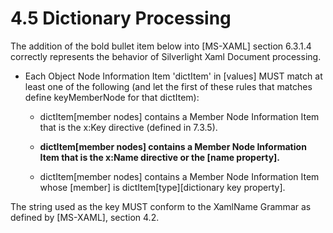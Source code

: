 <html dir="LTR" xmlns:mshelp="http://msdn.microsoft.com/mshelp" xmlns:ddue="http://ddue.schemas.microsoft.com/authoring/2003/5" xmlns:xlink="http://www.w3.org/1999/xlink" xmlns:tool="http://www.microsoft.com/tooltip">

<body>
 <input type="hidden" id="userDataCache" class="userDataStyle">
 <input type="hidden" id="hiddenScrollOffset">
 <img id="dropDownImage" style="display:none; height:0; width:0;" src="../local/drpdown.gif">
 <img id="dropDownHoverImage" style="display:none; height:0; width:0;" src="../local/drpdown_orange.gif">
 <img id="collapseImage" style="display:none; height:0; width:0;" src="../local/collapse.gif">
 <img id="expandImage" style="display:none; height:0; width:0;" src="../local/exp.gif">
 <img id="collapseAllImage" style="display:none; height:0; width:0;" src="../local/collall.gif">
 <img id="expandAllImage" style="display:none; height:0; width:0;" src="../local/expall.gif">
 <img id="copyImage" style="display:none; height:0; width:0;" src="../local/copycode.gif">
 <img id="copyHoverImage" style="display:none; height:0; width:0;" src="../local/copycodeHighlight.gif">
 <div id="header"><h1 class="heading">4.5 Dictionary Processing</h1></div>

 <div id="mainSection">
 <div id="mainBody">
 <div id="allHistory" class="saveHistory" onsave="saveAll()" onload="loadAll()"></div>
 <p xmlns:wsd="http://wsdev.schemas.microsoft.com/authoring/2008/2" xmlns:msxsl="urn:schemas-microsoft-com:xslt" xmlns:script="urn:script" xmlns:build="urn:build">
 </p>
 <div id="sectionSection0" class="section" name="collapseableSection">
 <content xmlns="http://ddue.schemas.microsoft.com/authoring/2003/5" xmlns:wsd="http://wsdev.schemas.microsoft.com/authoring/2008/2" xmlns:msxsl="urn:schemas-microsoft-com:xslt" xmlns:script="urn:script" xmlns:build="urn:build">
 </content>
 </div>
 <div id="sectionSection1" class="section" name="collapseableSection">
 <content xmlns="http://ddue.schemas.microsoft.com/authoring/2003/5" xmlns:wsd="http://wsdev.schemas.microsoft.com/authoring/2008/2" xmlns:msxsl="urn:schemas-microsoft-com:xslt" xmlns:script="urn:script" xmlns:build="urn:build">
<p xmlns="">The addition of the bold bullet item below
into <mshelp:link keywords="0334975c-3665-49c8-b588-b9d0cd29fed2" tabindex="0">[MS-XAML] section 6.3.1.4</mshelp:link>
 correctly represents the behavior of
Silverlight Xaml Document processing.</p>

<p xmlns="">
<ul>
 <li class="unordered">
 <p>Each Object Node Information Item 'dictItem' in [values]
	MUST match at least one of the following (and let the first of these rules
	that matches define keyMemberNode for that dictItem):</p>

 <ul xmlns="">
 <li class="unordered">
 <p class="BulletedList">dictItem[member nodes] contains a Member Node
		Information Item that is the x:Key directive (defined in 7.3.5).</p>
 </li>
 <li class="unordered">
 <p class="BulletedList"><b>dictItem[member nodes] contains a Member Node Information Item that is the x:Name directive or the [name property].</b></p>
 </li>
 <li class="unordered">
 <p class="BulletedList">dictItem[member nodes] contains a Member Node
		Information Item whose [member] is dictItem[type][dictionary key property].</p>
 </li>
 </ul>
 </li>
</ul>

<p xmlns="">The string used as the key MUST conform to
the XamlName Grammar as defined by <mshelp:link keywords="d4130078-94d4-4729-b609-7c90af82877f" tabindex="0">[MS-XAML]</mshelp:link>, <mshelp:link keywords="8e299f5e-7024-4711-af09-0f30be40c2a9" tabindex="0">section 4.2</mshelp:link>.
</p>


 </content>
 </div>
 <!--[if gte IE 5]>
 <tool:tip element="languageFilterToolTip" avoidmouse="false"/>
 <![endif]-->
 </div>
 <a name="feedback"></a><span></span>
 </div>
</body></html>
